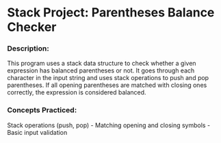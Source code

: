 # Stack Project: Parentheses Balance Checker

### Description:
This program uses a stack data structure to check whether a given expression has balanced parentheses or not. It goes through each character in the input string and uses stack operations to push and pop parentheses. If all opening parentheses are matched with closing ones correctly, the expression is considered balanced.

### Concepts Practiced:
Stack operations (push, pop) - Matching opening and closing symbols - Basic input validation

